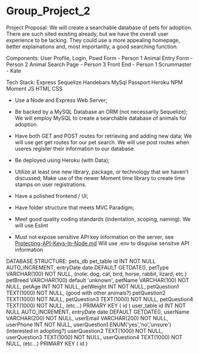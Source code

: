 # Group_Project_2

Project Proposal:
    We will create a searchable database of pets for adoption. There are such sited existing already, but we have the overall user experience to be lacking. They could use a more appealing homepage, better explainations and, most importantly, a good searching function.

Components:
    User Profile, Login, Pswd Form - Person 1
    Animal Entry Form - Person 2
    Animal Search Page - Person 3
    Front End - Person 1
    Scrummaster - Kate
    
Tech Stack:
    Express
    Sequelize
    Handebars
    MySql
    Passport
    Heroku
    NPM
    Moment
    JS
    HTML
    CSS



* Use a Node and Express Web Server;

* Be backed by a MySQL Database an ORM (not necessarily Sequelize);
    We will employ MySQL to create a searchable database of animals for adoption.

* Have both GET and POST routes for retrieving and adding new data;
    We will use get get routes for our pet search. We will use post routes when useres register their information to our database.

* Be deployed using Heroku (with Data);

* Utilize at least one new library, package, or technology that we haven’t discussed;
    Make use of the newer Moment time library to create time stamps on user registrations.

* Have a polished frontend / UI;

* Have folder structure that meets MVC Paradigm;

* Meet good quality coding standards (indentation, scoping, naming).
    We will use Eslint

* Must not expose sensitive API key information on the server, see [Protecting-API-Keys-In-Node.md](../../../10-nodejs/03-Supplemental/Protecting-API-Keys-In-Node.md)
    Will use .env to disguise sensitve API information

DATABASE STRUCTURE:
pets_db
    pet_table
        id INT NOT NULL AUTO_INCREMENT,
        entryDate date DEFAULT GETDATE(),
        petType VARCHAR(100) NOT NULL, (note: dog, cat, bird, horse, rabbit, lizard, etc.)
        petBreed VARCHAR(100) default 'unknown',
        petName VARCHAR(100) NOT NULL,
        petAge INT NOT NULL,
        petWeight INT NOT NULL,
        petQuestion1 TEXT(1000) NOT NULL, (good with other animals?)
        petQuestion2 TEXT(1000) NOT NULL,
        petQuestion3 TEXT(1000) NOT NULL,
        petQuestion4 TEXT(1000) NOT NULL, (etc...)
        PRIMARY KEY ( id )
    user_table
        id INT NOT NULL AUTO_INCREMENT,
        entryDate date DEFAULT GETDATE(),
        userName VARCHAR(200) NOT NULL,
        userEmail VARCHAR(200) NOT NULL,
        userPhone INT NOT NULL,
        userQuestion1 ENUM('yes','no','unsure') (interested in adopting?)
        userQuestion2 TEXT(1000) NOT NULL,
        userQuestion3 TEXT(1000) NOT NULL,
        userQuestion4 TEXT(1000) NOT NULL, (etc...)
        PRIMARY KEY ( id )

